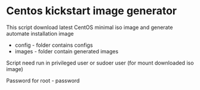 # Centos kickstart image generator
This script download latest CentOS minimal iso image and generate automate installation image
* config - folder contains configs
* images - folder contain generated images

Script need run in privileged user or sudoer user (for mount downloaded iso image)

Password for root - password
